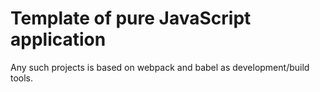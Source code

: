 # Template of pure JavaScript application

Any such projects is based on webpack and babel as development/build tools.
